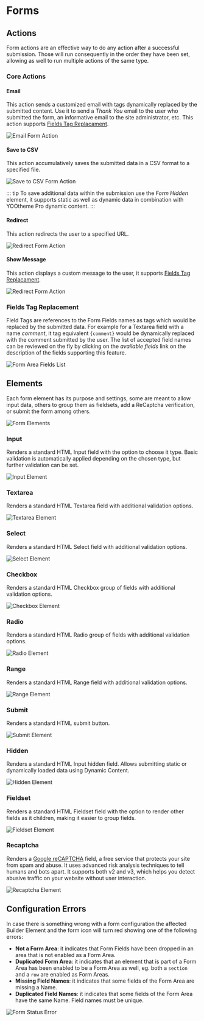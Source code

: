 # Forms

## Actions

Form actions are an effective way to do any action after a successful submission. Those will run consequently in the order they have been set, allowing as well to run multiple actions of the same type.

### Core Actions

#### Email

This action sends a customized email with tags dynamically replaced by the submitted content. Use it to send a _Thank You_ email to the user who submitted the form, an informative email to the site administrator, etc. This action supports [Fields Tag Replacament](#fields-tag-replacement).

![Email Form Action](./assets/form-action-email.png)

#### Save to CSV

This action accumulatively saves the submitted data in a CSV format to a specified file.

![Save to CSV Form Action](./assets/form-action-savetocsv.png)

::: tip
To save additional data within the submission use the _Form Hidden_ element, it supports static as well as dynamic data in combination with YOOtheme Pro dynamic content.
:::

#### Redirect

This action redirects the user to a specified URL.

![Redirect Form Action](./assets/form-action-redirect.png)

#### Show Message

This action displays a custom message to the user, it supports [Fields Tag Replacament](#fields-tag-replacement).

![Redirect Form Action](./assets/form-action-redirect.png)

### Fields Tag Replacement

Field Tags are references to the Form Fields names as tags which would be replaced by the submitted data. For example for a Textarea field with a name _comment_, it tag equivalent `{comment}` would be dynamically replaced with the comment submitted by the user. The list of accepted field names can be reviewed on the fly by clicking on the _available fields_ link on the description of the fields supporting this feature.

![Form Area Fields List](./assets/form-area-fields-list.png)

## Elements

Each form element has its purpose and settings, some are meant to allow input data, others to group them as fieldsets, add a ReCaptcha verification, or submit the form among others.

![Form Elements](./assets/form-elements.png)

### Input

Renders a standard HTML Input field with the option to choose it type. Basic validation is automatically applied depending on the chosen type, but further validation can be set.

![Input Element](./assets/form-element-input.png)

### Textarea

Renders a standard HTML Textarea field with additional validation options.

![Textarea Element](./assets/form-element-textarea.png)

### Select

Renders a standard HTML Select field with additional validation options.

![Select Element](./assets/form-element-select.png)

### Checkbox

Renders a standard HTML Checkbox group of fields with additional validation options.

![Checkbox Element](./assets/form-element-checkbox.png)

### Radio

Renders a standard HTML Radio group of fields with additional validation options.

![Radio Element](./assets/form-element-radio.png)

### Range

Renders a standard HTML Range field with additional validation options.

![Range Element](./assets/form-element-range.png)

### Submit

Renders a standard HTML submit button.

![Submit Element](./assets/form-element-submit.png)

### Hidden

Renders a standard HTML Input hidden field. Allows submitting static or dynamically loaded data using Dynamic Content.

![Hidden Element](./assets/form-element-hidden.png)

### Fieldset

Renders a standard HTML Fieldset field with the option to render other fields as it children, making it easier to group fields.

![Fieldset Element](./assets/form-element-fieldset.png)

### Recaptcha

Renders a [Google reCAPTCHA](https://developers.google.com/recaptcha/) field, a free service that protects your site from spam and abuse. It uses advanced risk analysis techniques to tell humans and bots apart. It supports both v2 and v3, which helps you detect abusive traffic on your website without user interaction.

![Recaptcha Element](./assets/form-element-recaptcha.png)

## Configuration Errors

In case there is something wrong with a form configuration the affected Builder Element and the form icon will turn red showing one of the following errors:

- **Not a Form Area**: it indicates that Form Fields have been dropped in an area that is not enabled as a Form Area.
- **Duplicated Form Area**: it indicates that an element that is part of a Form Area has been enabled to be a Form Area as well, eg. both a `section` and a `row` are enabled as Form Areas.
- **Missing Field Names**: it indicates that some fields of the Form Area are missing a Name.
- **Duplicated Field Names**: it indicates that some fields of the Form Area have the same Name. Field names must be unique.

![Form Status Error](./assets/form-status-error.png)
